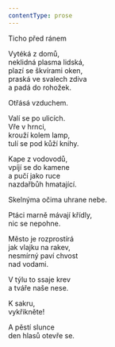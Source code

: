 ```yaml
---
contentType: prose
---
```


Ticho před ránem

Vytéká z domů,  
neklidná plasma lidská,  
plazí se škvírami oken,  
praská ve svalech zdiva  
a padá do rohožek.

  

Otřásá vzduchem.

  

Valí se po ulicích.  
Vře v hrnci,  
krouží kolem lamp,  
tulí se pod kůží knihy.

  

Kape z vodovodů,  
vpíjí se do kamene  
a pučí jako ruce  
nazdařbůh hmatající.

  

Skelnýma očima uhrane nebe.

  

Ptáci marně mávají křídly,  
nic se nepohne.

  

Město je rozprostírá  
jak vlajku na rakev,  
nesmírný paví chvost  
nad vodami.

  

V týlu to ssaje krev  
a tváře naše nese.

  

K sakru,  
vykřikněte!

  

A pěstí slunce  
den hlasů otevře se.
